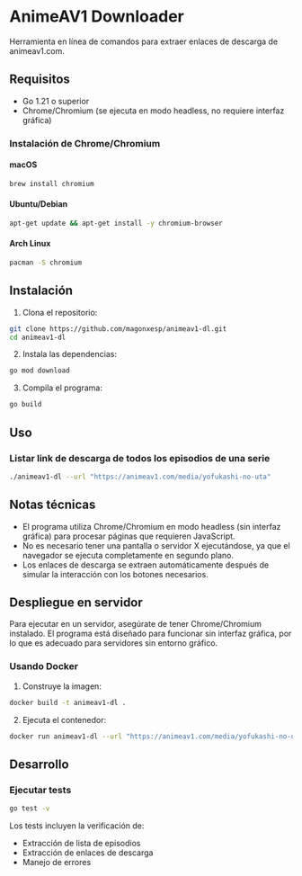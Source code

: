 # AnimeAV1 Downloader

Herramienta en línea de comandos para extraer enlaces de descarga de animeav1.com.

## Requisitos

- Go 1.21 o superior
- Chrome/Chromium (se ejecuta en modo headless, no requiere interfaz gráfica)

### Instalación de Chrome/Chromium

#### macOS
```bash
brew install chromium
```

#### Ubuntu/Debian
```bash
apt-get update && apt-get install -y chromium-browser
```

#### Arch Linux
```bash
pacman -S chromium
```

## Instalación

1. Clona el repositorio:
```bash
git clone https://github.com/magonxesp/animeav1-dl.git
cd animeav1-dl
```

2. Instala las dependencias:
```bash
go mod download
```

3. Compila el programa:
```bash
go build
```

## Uso

### Listar link de descarga de todos los episodios de una serie

```bash
./animeav1-dl --url "https://animeav1.com/media/yofukashi-no-uta"
```

## Notas técnicas

- El programa utiliza Chrome/Chromium en modo headless (sin interfaz gráfica) para procesar páginas que requieren JavaScript.
- No es necesario tener una pantalla o servidor X ejecutándose, ya que el navegador se ejecuta completamente en segundo plano.
- Los enlaces de descarga se extraen automáticamente después de simular la interacción con los botones necesarios.

## Despliegue en servidor

Para ejecutar en un servidor, asegúrate de tener Chrome/Chromium instalado. El programa está diseñado para funcionar sin interfaz gráfica, por lo que es adecuado para servidores sin entorno gráfico.

### Usando Docker

1. Construye la imagen:
```bash
docker build -t animeav1-dl .
```

2. Ejecuta el contenedor:
```bash
docker run animeav1-dl --url "https://animeav1.com/media/yofukashi-no-uta"
```

## Desarrollo

### Ejecutar tests
```bash
go test -v
```

Los tests incluyen la verificación de:
- Extracción de lista de episodios
- Extracción de enlaces de descarga
- Manejo de errores
